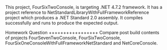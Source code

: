 This project, FourSixTwoConsole, is targeting .NET 4.7.2 framework. It has a project reference to NetStandardLibraryWithFullFrameworkReference project which produces a .NET Standard 2.0 assembly. It compiles successfully and runs to produce the expected output. 

Homework Question
+++++++++++++++++
Compare post build contents of projects FourSevenTwoConsole, FourSixTwoConsole, FourSixOneConsoleWithFullFrameworkNetStandard and NetCoreConsole. 